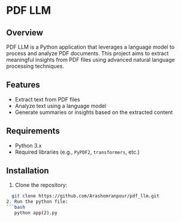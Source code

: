 # PDF LLM

## Overview

PDF LLM is a Python application that leverages a language model to process and analyze PDF documents. This project aims to extract meaningful insights from PDF files using advanced natural language processing techniques.

## Features

- Extract text from PDF files
- Analyze text using a language model
- Generate summaries or insights based on the extracted content

## Requirements

- Python 3.x
- Required libraries (e.g., `PyPDF2`, `transformers`, etc.)

## Installation

1. Clone the repository:
 ```bash
   git clone https://github.com/Arashomranpour/pdf_llm.git
2. Run the python file:
 ```bash
    python app(2).py 
   
